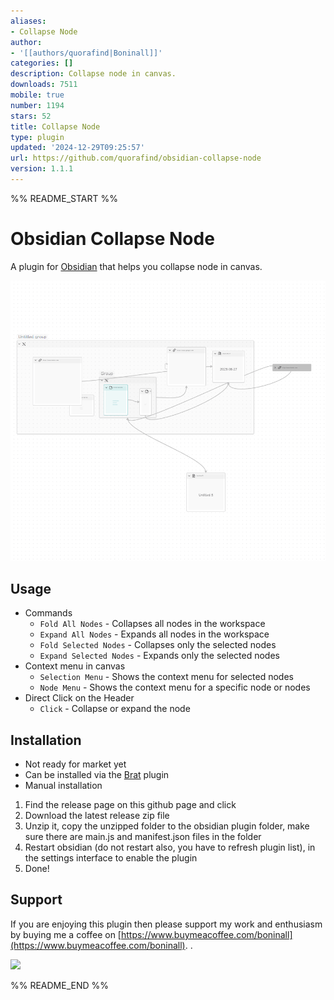 ```yaml
---
aliases:
- Collapse Node
author:
- '[[authors/quorafind|Boninall]]'
categories: []
description: Collapse node in canvas.
downloads: 7511
mobile: true
number: 1194
stars: 52
title: Collapse Node
type: plugin
updated: '2024-12-29T09:25:57'
url: https://github.com/quorafind/obsidian-collapse-node
version: 1.1.1
---
```


%% README_START %%

# Obsidian Collapse Node

A plugin for [Obsidian](https://obsidian.md) that helps you collapse node in canvas.

![Collapse-Node](https://raw.githubusercontent.com/quorafind/obsidian-collapse-node/HEAD/assets/Collapse-Node.gif)

## Usage

- Commands
    - `Fold All Nodes` - Collapses all nodes in the workspace
    - `Expand All Nodes` - Expands all nodes in the workspace
    - `Fold Selected Nodes` - Collapses only the selected nodes
    - `Expand Selected Nodes` - Expands only the selected nodes
- Context menu in canvas
    - `Selection Menu` - Shows the context menu for selected nodes
    - `Node Menu` - Shows the context menu for a specific node or nodes
- Direct Click on the Header
    - `Click` - Collapse or expand the node

## Installation

- Not ready for market yet
- Can be installed via the [Brat](https://github.com/TfTHacker/obsidian42-brat) plugin
- Manual installation

1. Find the release page on this github page and click
2. Download the latest release zip file
3. Unzip it, copy the unzipped folder to the obsidian plugin folder, make sure there are main.js and manifest.json files
   in the folder
4. Restart obsidian (do not restart also, you have to refresh plugin list), in the settings interface to enable the
   plugin
5. Done!

## Support

If you are enjoying this plugin then please support my work and enthusiasm by buying me a coffee
on [https://www.buymeacoffee.com/boninall](https://www.buymeacoffee.com/boninall).
.

<a href="https://www.buymeacoffee.com/boninall"><img src="https://img.buymeacoffee.com/button-api/?text=Buy me a coffee&emoji=&slug=boninall&button_colour=6495ED&font_colour=ffffff&font_family=Lato&outline_colour=000000&coffee_colour=FFDD00"></a>



%% README_END %%